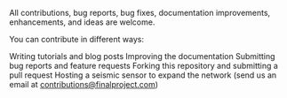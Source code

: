 All contributions, bug reports, bug fixes, documentation improvements, enhancements, and ideas are welcome.

You can contribute in different ways:

Writing tutorials and blog posts
Improving the documentation
Submitting bug reports and feature requests
Forking this repository and submitting a pull request
Hosting a seismic sensor to expand the network (send us an email at contributions@finalproject.com)
